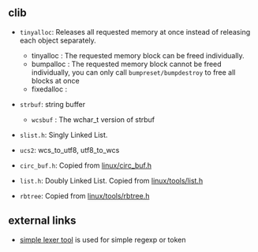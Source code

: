 clib
--------

- `tinyalloc`: Releases all requested memory at once instead of releasing each object separately.

  * tinyalloc : The requested memory block can be freed individually.
  * bumpalloc : The requested memory block cannot be freed individually, you can only call `bumpreset/bumpdestroy` to free all blocks at once
  * fixedalloc :

- `strbuf`: string buffer

  * `wcsbuf` : The wchar_t version of strbuf

- `slist.h`: Singly Linked List.

- `ucs2`: wcs_to_utf8, utf8_to_wcs

- `circ_buf.h`: Copied from [linux/circ_buf.h](https://github.com/torvalds/linux/blob/master/include/linux/circ_buf.h)

- `list.h`: Doubly Linked List. Copied from [linux/tools/list.h](https://github.com/torvalds/linux/blob/master/tools/include/linux/list.h)

- `rbtree`: Copied from [linux/tools/rbtree.h](https://github.com/torvalds/linux/blob/master/tools/include/linux/rbtree.h)

## external links

- [simple lexer tool](https://github.com/r32/lex) is used for simple regexp or token
